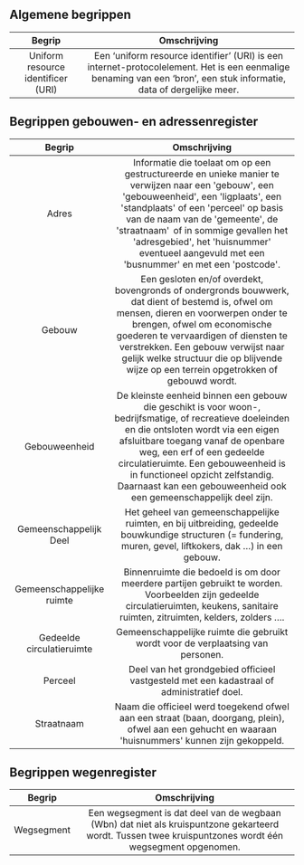 ## Algemene begrippen

| Begrip  | Omschrijving | 
|:-:|:-:|
| Uniform resource identificer (URI) | Een ‘uniform resource identifier’ (URI) is een internet-protocolelement. Het is een eenmalige benaming van een ‘bron’, een stuk informatie, data of dergelijke meer.| 

## Begrippen gebouwen- en adressenregister

| Begrip  | Omschrijving | 
|:-:|:-:|
| Adres  | Informatie die toelaat om op een gestructureerde en unieke manier te verwijzen naar een 'gebouw', een 'gebouweenheid', een 'ligplaats', een 'standplaats' of een 'perceel' op basis van de naam van de 'gemeente', de 'straatnaam'  of in sommige gevallen het 'adresgebied', het 'huisnummer' eventueel aangevuld met een 'busnummer' en met een 'postcode'.   | 
| Gebouw | Een gesloten en/of overdekt, bovengronds of ondergronds bouwwerk, dat dient of bestemd is, ofwel om mensen, dieren en voorwerpen onder te brengen, ofwel om economische goederen te vervaardigen of diensten te verstrekken. Een gebouw verwijst naar gelijk welke structuur die op blijvende wijze op een terrein opgetrokken of gebouwd wordt.  | 
| Gebouweenheid | De kleinste eenheid binnen een gebouw die geschikt is voor woon-, bedrijfsmatige, of recreatieve doeleinden en die ontsloten wordt via een eigen afsluitbare toegang vanaf de openbare weg, een erf of een gedeelde circulatieruimte. Een gebouweenheid is in functioneel opzicht zelfstandig. Daarnaast kan een gebouweenheid ook een gemeenschappelijk deel zijn.   | 
| Gemeenschappelijk Deel | Het geheel van gemeenschappelijke ruimten, en bij uitbreiding, gedeelde bouwkundige structuren (= fundering, muren, gevel, liftkokers, dak …) in een gebouw. | 
| Gemeenschappelijke ruimte | Binnenruimte die bedoeld is om door meerdere partijen gebruikt te worden. Voorbeelden zijn gedeelde circulatieruimten, keukens, sanitaire ruimten, zitruimten, kelders, zolders …. | 
| Gedeelde circulatieruimte | Gemeenschappelijke ruimte die gebruikt wordt voor de verplaatsing van personen. | 
| Perceel | Deel van het grondgebied officieel vastgesteld met een kadastraal of administratief doel.  | 
| Straatnaam | Naam die officieel werd toegekend ofwel aan een straat (baan, doorgang, plein), ofwel aan een gehucht en waaraan 'huisnummers' kunnen zijn gekoppeld.  | 


## Begrippen wegenregister

| Begrip  | Omschrijving | 
|:-:|:-:|
| Wegsegment | Een wegsegment is dat deel van de wegbaan (Wbn) dat niet als kruispuntzone gekarteerd wordt. Tussen twee kruispuntzones wordt één wegsegment opgenomen. | 

